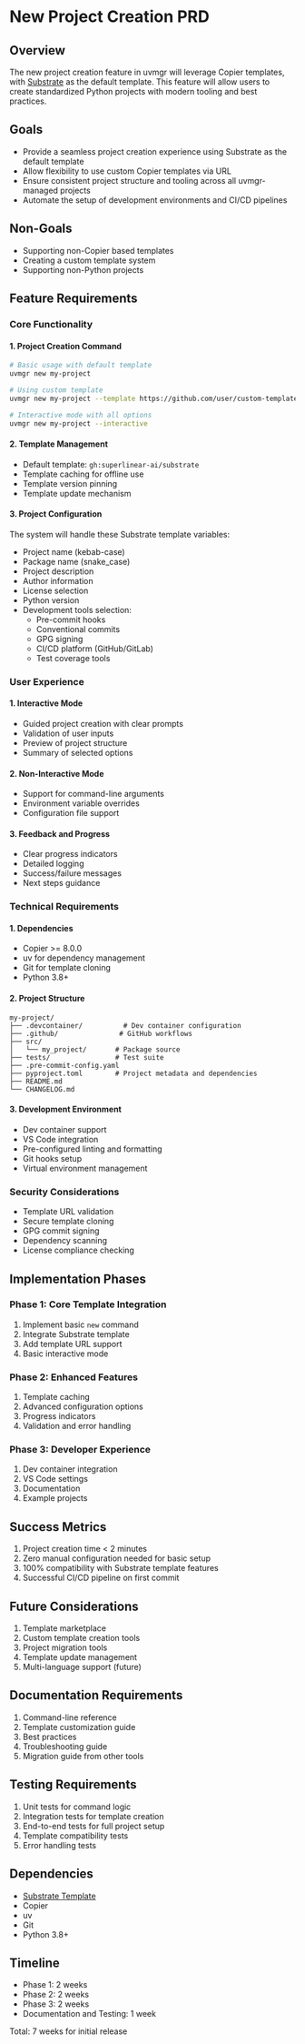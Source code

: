 # New Project Creation PRD

## Overview
The new project creation feature in uvmgr will leverage Copier templates, with [Substrate](https://github.com/superlinear-ai/substrate) as the default template. This feature will allow users to create standardized Python projects with modern tooling and best practices.

## Goals
- Provide a seamless project creation experience using Substrate as the default template
- Allow flexibility to use custom Copier templates via URL
- Ensure consistent project structure and tooling across all uvmgr-managed projects
- Automate the setup of development environments and CI/CD pipelines

## Non-Goals
- Supporting non-Copier based templates
- Creating a custom template system
- Supporting non-Python projects

## Feature Requirements

### Core Functionality

#### 1. Project Creation Command
```bash
# Basic usage with default template
uvmgr new my-project

# Using custom template
uvmgr new my-project --template https://github.com/user/custom-template

# Interactive mode with all options
uvmgr new my-project --interactive
```

#### 2. Template Management
- Default template: `gh:superlinear-ai/substrate`
- Template caching for offline use
- Template version pinning
- Template update mechanism

#### 3. Project Configuration
The system will handle these Substrate template variables:
- Project name (kebab-case)
- Package name (snake_case)
- Project description
- Author information
- License selection
- Python version
- Development tools selection:
  - Pre-commit hooks
  - Conventional commits
  - GPG signing
  - CI/CD platform (GitHub/GitLab)
  - Test coverage tools

### User Experience

#### 1. Interactive Mode
- Guided project creation with clear prompts
- Validation of user inputs
- Preview of project structure
- Summary of selected options

#### 2. Non-Interactive Mode
- Support for command-line arguments
- Environment variable overrides
- Configuration file support

#### 3. Feedback and Progress
- Clear progress indicators
- Detailed logging
- Success/failure messages
- Next steps guidance

### Technical Requirements

#### 1. Dependencies
- Copier >= 8.0.0
- uv for dependency management
- Git for template cloning
- Python 3.8+

#### 2. Project Structure
```
my-project/
├── .devcontainer/          # Dev container configuration
├── .github/               # GitHub workflows
├── src/
│   └── my_project/       # Package source
├── tests/                # Test suite
├── .pre-commit-config.yaml
├── pyproject.toml        # Project metadata and dependencies
├── README.md
└── CHANGELOG.md
```

#### 3. Development Environment
- Dev container support
- VS Code integration
- Pre-configured linting and formatting
- Git hooks setup
- Virtual environment management

### Security Considerations
- Template URL validation
- Secure template cloning
- GPG commit signing
- Dependency scanning
- License compliance checking

## Implementation Phases

### Phase 1: Core Template Integration
1. Implement basic `new` command
2. Integrate Substrate template
3. Add template URL support
4. Basic interactive mode

### Phase 2: Enhanced Features
1. Template caching
2. Advanced configuration options
3. Progress indicators
4. Validation and error handling

### Phase 3: Developer Experience
1. Dev container integration
2. VS Code settings
3. Documentation
4. Example projects

## Success Metrics
1. Project creation time < 2 minutes
2. Zero manual configuration needed for basic setup
3. 100% compatibility with Substrate template features
4. Successful CI/CD pipeline on first commit

## Future Considerations
1. Template marketplace
2. Custom template creation tools
3. Project migration tools
4. Template update management
5. Multi-language support (future)

## Documentation Requirements
1. Command-line reference
2. Template customization guide
3. Best practices
4. Troubleshooting guide
5. Migration guide from other tools

## Testing Requirements
1. Unit tests for command logic
2. Integration tests for template creation
3. End-to-end tests for full project setup
4. Template compatibility tests
5. Error handling tests

## Dependencies
- [Substrate Template](https://github.com/superlinear-ai/substrate)
- Copier
- uv
- Git
- Python 3.8+

## Timeline
- Phase 1: 2 weeks
- Phase 2: 2 weeks
- Phase 3: 2 weeks
- Documentation and Testing: 1 week

Total: 7 weeks for initial release 